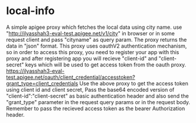 # local-info
A simple apigee proxy which fetches the local data using city name.
use "http://ilyasshah3-eval-test.apigee.net/v1/city" in browser or in
some request client and pass "cityname" as query param. The proxy returns
the data in "json" format.
This proxy uses oauthV2 authentication mechanism, so in order to access this
proxy, you need to register your app with this proxy and after registering app
you will recieve "client-id" and "client-secret" keys which will be used to
get access token from the oauth proxy.
https://ilyasshah3-eval-test.apigee.net/oauth/client_credential/accesstoken?grant_type=client_credentials
Use the above proxy to get the access token using client id and client secret, Pass the base64  encoded
version of "client-id":"client-secret" as basic authentication header and also send the
"grant_type" parameter in the request query params or in the request body.
Remember to pass the recieved access token as the bearer Authorization header.
